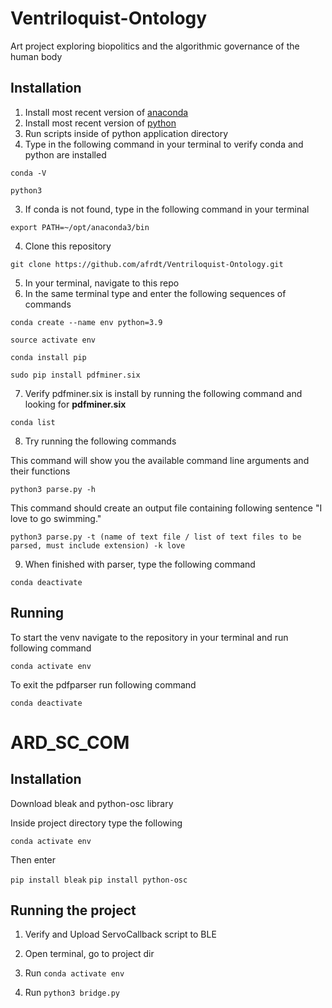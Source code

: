 # Ventriloquist-Ontology
Art project exploring biopolitics and the algorithmic governance of the human body

## Installation
1. Install most recent version of [anaconda](https://www.anaconda.com)
2. Install most recent version of [python](https://www.python.org)
3. Run scripts inside of python application directory
4. Type in the following command in your terminal to verify conda and python are installed

`conda -V`

`python3`

3. If conda is not found, type in the following command in your terminal 

`export PATH=~/opt/anaconda3/bin`

4. Clone this repository

`git clone https://github.com/afrdt/Ventriloquist-Ontology.git`

5. In your terminal, navigate to this repo
6. In the same terminal type and enter the following sequences of commands

`conda create --name env python=3.9`

`source activate env`

`conda install pip`

`sudo pip install pdfminer.six`

7. Verify pdfminer.six is install by running the following command and looking for **pdfminer.six**

`conda list`

8. Try running the following commands

This command will show you the available command line arguments and their functions

`python3 parse.py -h`

This command should create an output file containing following sentence "I love to go swimming."

`python3 parse.py -t (name of text file / list of text files to be parsed, must include extension) -k love`

9. When finished with parser, type the following command

`conda deactivate`

## Running 

To start the venv navigate to the repository in your terminal and run following command 

`conda activate env`

To exit the pdfparser run following command 

`conda deactivate`
# ARD_SC_COM

## Installation 

Download bleak and python-osc library 

Inside project directory type the following 

`conda activate env`

Then enter 

`pip install bleak`
`pip install python-osc`

## Running the project

1) Verify and Upload ServoCallback script to BLE 

2) Open terminal, go to project dir 

3) Run `conda activate env`

4) Run `python3 bridge.py`


